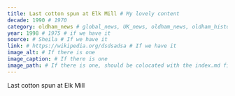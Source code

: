 ```yaml
---
title: Last cotton spun at Elk Mill # My lovely content
decade: 1990 # 1970
category: oldham_news # global_news, UK_news, oldham_news, oldham_history, towers, surrounding_estate # Always exactly one category
year: 1998 # 1975 # if we have it
source: # Sheila # If we have it
link: # https://wikipedia.org/dsdsadsa # If we have it
image_alt: # If there is one
image_caption: # If there is one
image_path: # If there is one, should be colocated with the index.md file in the folder
---
```


Last cotton spun at Elk Mill
